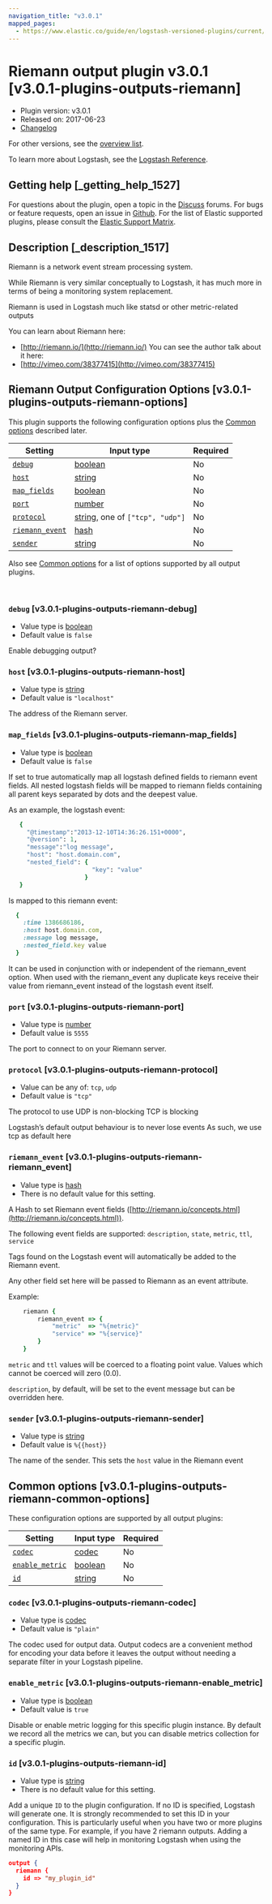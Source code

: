 ```yaml
---
navigation_title: "v3.0.1"
mapped_pages:
  - https://www.elastic.co/guide/en/logstash-versioned-plugins/current/v3.0.1-plugins-outputs-riemann.html
---
```


# Riemann output plugin v3.0.1 [v3.0.1-plugins-outputs-riemann]


* Plugin version: v3.0.1
* Released on: 2017-06-23
* [Changelog](https://github.com/logstash-plugins/logstash-output-riemann/blob/v3.0.1/CHANGELOG.md)

For other versions, see the [overview list](output-riemann-index.md).

To learn more about Logstash, see the [Logstash Reference](logstash://reference/index.md).

## Getting help [_getting_help_1527]

For questions about the plugin, open a topic in the [Discuss](http://discuss.elastic.co) forums. For bugs or feature requests, open an issue in [Github](https://github.com/logstash-plugins/logstash-output-riemann). For the list of Elastic supported plugins, please consult the [Elastic Support Matrix](https://www.elastic.co/support/matrix#matrix_logstash_plugins).


## Description [_description_1517]

Riemann is a network event stream processing system.

While Riemann is very similar conceptually to Logstash, it has much more in terms of being a monitoring system replacement.

Riemann is used in Logstash much like statsd or other metric-related outputs

You can learn about Riemann here:

* [http://riemann.io/](http://riemann.io/) You can see the author talk about it here:
* [http://vimeo.com/38377415](http://vimeo.com/38377415)


## Riemann Output Configuration Options [v3.0.1-plugins-outputs-riemann-options]

This plugin supports the following configuration options plus the [Common options](v3-0-1-plugins-outputs-riemann.md#v3.0.1-plugins-outputs-riemann-common-options) described later.

| Setting | Input type | Required |
| --- | --- | --- |
| [`debug`](v3-0-1-plugins-outputs-riemann.md#v3.0.1-plugins-outputs-riemann-debug) | [boolean](logstash://reference/configuration-file-structure.md#boolean) | No |
| [`host`](v3-0-1-plugins-outputs-riemann.md#v3.0.1-plugins-outputs-riemann-host) | [string](logstash://reference/configuration-file-structure.md#string) | No |
| [`map_fields`](v3-0-1-plugins-outputs-riemann.md#v3.0.1-plugins-outputs-riemann-map_fields) | [boolean](logstash://reference/configuration-file-structure.md#boolean) | No |
| [`port`](v3-0-1-plugins-outputs-riemann.md#v3.0.1-plugins-outputs-riemann-port) | [number](logstash://reference/configuration-file-structure.md#number) | No |
| [`protocol`](v3-0-1-plugins-outputs-riemann.md#v3.0.1-plugins-outputs-riemann-protocol) | [string](logstash://reference/configuration-file-structure.md#string), one of `["tcp", "udp"]` | No |
| [`riemann_event`](v3-0-1-plugins-outputs-riemann.md#v3.0.1-plugins-outputs-riemann-riemann_event) | [hash](logstash://reference/configuration-file-structure.md#hash) | No |
| [`sender`](v3-0-1-plugins-outputs-riemann.md#v3.0.1-plugins-outputs-riemann-sender) | [string](logstash://reference/configuration-file-structure.md#string) | No |

Also see [Common options](v3-0-1-plugins-outputs-riemann.md#v3.0.1-plugins-outputs-riemann-common-options) for a list of options supported by all output plugins.

 

### `debug` [v3.0.1-plugins-outputs-riemann-debug]

* Value type is [boolean](logstash://reference/configuration-file-structure.md#boolean)
* Default value is `false`

Enable debugging output?


### `host` [v3.0.1-plugins-outputs-riemann-host]

* Value type is [string](logstash://reference/configuration-file-structure.md#string)
* Default value is `"localhost"`

The address of the Riemann server.


### `map_fields` [v3.0.1-plugins-outputs-riemann-map_fields]

* Value type is [boolean](logstash://reference/configuration-file-structure.md#boolean)
* Default value is `false`

If set to true automatically map all logstash defined fields to riemann event fields. All nested logstash fields will be mapped to riemann fields containing all parent keys separated by dots and the deepest value.

As an example, the logstash event:

```ruby
   {
     "@timestamp":"2013-12-10T14:36:26.151+0000",
     "@version": 1,
     "message":"log message",
     "host": "host.domain.com",
     "nested_field": {
                       "key": "value"
                     }
   }
```

Is mapped to this riemann event:

```ruby
  {
    :time 1386686186,
    :host host.domain.com,
    :message log message,
    :nested_field.key value
  }
```

It can be used in conjunction with or independent of the riemann_event option. When used with the riemann_event any duplicate keys receive their value from riemann_event instead of the logstash event itself.


### `port` [v3.0.1-plugins-outputs-riemann-port]

* Value type is [number](logstash://reference/configuration-file-structure.md#number)
* Default value is `5555`

The port to connect to on your Riemann server.


### `protocol` [v3.0.1-plugins-outputs-riemann-protocol]

* Value can be any of: `tcp`, `udp`
* Default value is `"tcp"`

The protocol to use UDP is non-blocking TCP is blocking

Logstash’s default output behaviour is to never lose events As such, we use tcp as default here


### `riemann_event` [v3.0.1-plugins-outputs-riemann-riemann_event]

* Value type is [hash](logstash://reference/configuration-file-structure.md#hash)
* There is no default value for this setting.

A Hash to set Riemann event fields ([http://riemann.io/concepts.html](http://riemann.io/concepts.html)).

The following event fields are supported: `description`, `state`, `metric`, `ttl`, `service`

Tags found on the Logstash event will automatically be added to the Riemann event.

Any other field set here will be passed to Riemann as an event attribute.

Example:

```ruby
    riemann {
        riemann_event => {
            "metric"  => "%{metric}"
            "service" => "%{service}"
        }
    }
```

`metric` and `ttl` values will be coerced to a floating point value. Values which cannot be coerced will zero (0.0).

`description`, by default, will be set to the event message but can be overridden here.


### `sender` [v3.0.1-plugins-outputs-riemann-sender]

* Value type is [string](logstash://reference/configuration-file-structure.md#string)
* Default value is `%{{host}}`

The name of the sender. This sets the `host` value in the Riemann event



## Common options [v3.0.1-plugins-outputs-riemann-common-options]

These configuration options are supported by all output plugins:

| Setting | Input type | Required |
| --- | --- | --- |
| [`codec`](v3-0-1-plugins-outputs-riemann.md#v3.0.1-plugins-outputs-riemann-codec) | [codec](logstash://reference/configuration-file-structure.md#codec) | No |
| [`enable_metric`](v3-0-1-plugins-outputs-riemann.md#v3.0.1-plugins-outputs-riemann-enable_metric) | [boolean](logstash://reference/configuration-file-structure.md#boolean) | No |
| [`id`](v3-0-1-plugins-outputs-riemann.md#v3.0.1-plugins-outputs-riemann-id) | [string](logstash://reference/configuration-file-structure.md#string) | No |

### `codec` [v3.0.1-plugins-outputs-riemann-codec]

* Value type is [codec](logstash://reference/configuration-file-structure.md#codec)
* Default value is `"plain"`

The codec used for output data. Output codecs are a convenient method for encoding your data before it leaves the output without needing a separate filter in your Logstash pipeline.


### `enable_metric` [v3.0.1-plugins-outputs-riemann-enable_metric]

* Value type is [boolean](logstash://reference/configuration-file-structure.md#boolean)
* Default value is `true`

Disable or enable metric logging for this specific plugin instance. By default we record all the metrics we can, but you can disable metrics collection for a specific plugin.


### `id` [v3.0.1-plugins-outputs-riemann-id]

* Value type is [string](logstash://reference/configuration-file-structure.md#string)
* There is no default value for this setting.

Add a unique `ID` to the plugin configuration. If no ID is specified, Logstash will generate one. It is strongly recommended to set this ID in your configuration. This is particularly useful when you have two or more plugins of the same type. For example, if you have 2 riemann outputs. Adding a named ID in this case will help in monitoring Logstash when using the monitoring APIs.

```json
output {
  riemann {
    id => "my_plugin_id"
  }
}
```



